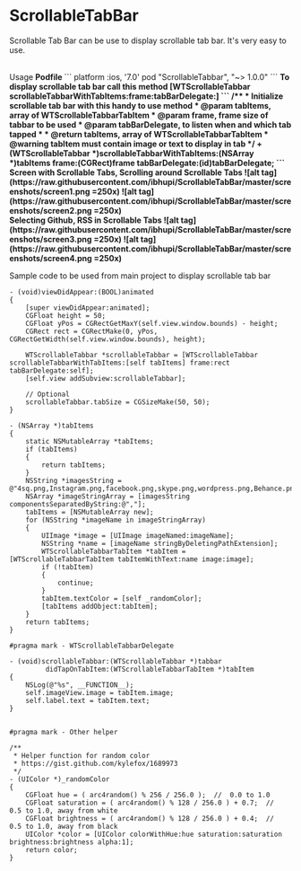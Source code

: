 # ScrollableTabBar
Scrollable Tab Bar can be use to display scrollable tab bar. It's very easy to use.

<br />
Usage
<b>
Podfile
</b>
```
platform :ios, '7.0'
pod "ScrollableTabbar", "~> 1.0.0"
```

<b>
To display scrollable tab bar call this method
[WTScrollableTabbar scrollableTabbarWithTabItems:frame:tabBarDelegate:]
```
/**
 * Initialize scrollable tab bar with this handy to use method
 * @param tabItems, array of WTScrollableTabbarTabItem
 * @param frame, frame size of tabbar to be used
 * @param tabBarDelegate, to listen when and which tab tapped
 *
 * @return tabItems, array of WTScrollableTabbarTabItem
 * @warning tabItem must contain image or text to display in tab
 */
+ (WTScrollableTabbar *)scrollableTabbarWithTabItems:(NSArray *)tabItems
												frame:(CGRect)frame
									   tabBarDelegate:(id<WTScrollableTabbarDelegate>)tabBarDelegate;
```
</b>

<b>
Screen with Scrollable Tabs, Scrolling around Scrollable Tabs
![alt tag](https://raw.githubusercontent.com/ibhupi/ScrollableTabBar/master/screenshots/screen1.png =250x)
![alt tag](https://raw.githubusercontent.com/ibhupi/ScrollableTabBar/master/screenshots/screen2.png =250x)<br />
Selecting Github, RSS in Scrollable Tabs
![alt tag](https://raw.githubusercontent.com/ibhupi/ScrollableTabBar/master/screenshots/screen3.png =250x)
![alt tag](https://raw.githubusercontent.com/ibhupi/ScrollableTabBar/master/screenshots/screen4.png =250x)<br />
</b>

Sample code to be used from main project to display scrollable tab bar
```
- (void)viewDidAppear:(BOOL)animated
{
    [super viewDidAppear:animated];
    CGFloat height = 50;
    CGFloat yPos = CGRectGetMaxY(self.view.window.bounds) - height;
    CGRect rect = CGRectMake(0, yPos, CGRectGetWidth(self.view.window.bounds), height);
    
    WTScrollableTabbar *scrollableTabbar = [WTScrollableTabbar scrollableTabbarWithTabItems:[self tabItems] frame:rect tabBarDelegate:self];
    [self.view addSubview:scrollableTabbar];
    
    // Optional
    scrollableTabbar.tabSize = CGSizeMake(50, 50);
}

- (NSArray *)tabItems
{
    static NSMutableArray *tabItems;
    if (tabItems)
    {
        return tabItems;
    }
    NSString *imagesString = @"4sq.png,Instagram.png,facebook.png,skype.png,wordpress.png,Behance.png,Rss.png,g+.png,tumblr.png,youtube.png,Forrst.png,dribbble.png,linkedin.png,twitter.png,Github.png,evernote.png,pinterest.png,vimeo.png";
    NSArray *imageStringArray = [imagesString componentsSeparatedByString:@","];
    tabItems = [NSMutableArray new];
    for (NSString *imageName in imageStringArray)
    {
        UIImage *image = [UIImage imageNamed:imageName];
        NSString *name = [imageName stringByDeletingPathExtension];
        WTScrollableTabbarTabItem *tabItem = [WTScrollableTabbarTabItem tabItemWithText:name image:image];
        if (!tabItem)
        {
            continue;
        }
        tabItem.textColor = [self _randomColor];
        [tabItems addObject:tabItem];
    }
    return tabItems;
}

#pragma mark - WTScrollableTabbarDelegate

- (void)scrollableTabbar:(WTScrollableTabbar *)tabbar
         didTapOnTabItem:(WTScrollableTabbarTabItem *)tabItem
{
    NSLog(@"%s", __FUNCTION__);
    self.imageView.image = tabItem.image;
    self.label.text = tabItem.text;
}


#pragma mark - Other helper

/**
 * Helper function for random color
 * https://gist.github.com/kylefox/1689973
 */
- (UIColor *)_randomColor
{
    CGFloat hue = ( arc4random() % 256 / 256.0 );  //  0.0 to 1.0
    CGFloat saturation = ( arc4random() % 128 / 256.0 ) + 0.7;  //  0.5 to 1.0, away from white
    CGFloat brightness = ( arc4random() % 128 / 256.0 ) + 0.4;  //  0.5 to 1.0, away from black
    UIColor *color = [UIColor colorWithHue:hue saturation:saturation brightness:brightness alpha:1];
    return color;
}
```